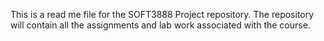 This is a read me file for the SOFT3888 Project repository.
The repository will contain all the assignments and lab work associated with the course.
